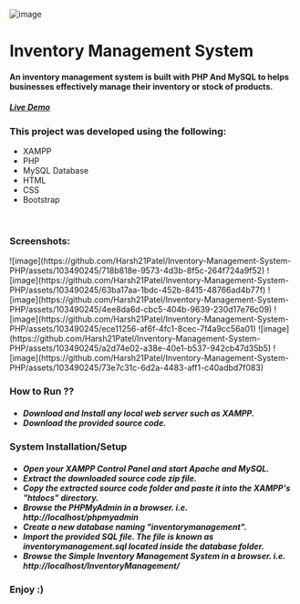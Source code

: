 ![image](https://github.com/Harsh21Patel/Inventory-Management-System-PHP/assets/103490245/5ccb518a-43fc-432c-80a8-acbf124d52c1)<html lang="en">
<body>
    <h1>Inventory Management System</h1>
  <h4>An inventory management system is built with PHP And MySQL to helps businesses effectively manage their inventory or stock of products.</h4>
     <h5><a href="harsh-php.000webhostapp.com/">Live Demo</a></h5>
    <h3>This project was developed using the following:</h3>
<ul>
    <li>XAMPP</li>
    <li>PHP</li>
    <li>MySQL Database</li>
    <li>HTML</li>
    <li>CSS</li>
    <li>Bootstrap</li>
  </ul>
  <br>
    <h3>Screenshots:</h3>
    ![image](https://github.com/Harsh21Patel/Inventory-Management-System-PHP/assets/103490245/718b818e-9573-4d3b-8f5c-264f724a9f52)
    ![image](https://github.com/Harsh21Patel/Inventory-Management-System-PHP/assets/103490245/63ba17aa-1bdc-452b-8415-48766ad4b77f)
    ![image](https://github.com/Harsh21Patel/Inventory-Management-System-PHP/assets/103490245/4ee8da6d-cbc5-404b-9639-230d17e76c09)
    ![image](https://github.com/Harsh21Patel/Inventory-Management-System-PHP/assets/103490245/ece11256-af6f-4fc1-8cec-7f4a9cc56a01)
    ![image](https://github.com/Harsh21Patel/Inventory-Management-System-PHP/assets/103490245/a2d74e02-a38e-40e1-b537-942cb47d35b5)
    ![image](https://github.com/Harsh21Patel/Inventory-Management-System-PHP/assets/103490245/73e7c31c-6d2a-4483-aff1-c40adbd7f083)







  

  <h3>How to Run ??</h3>
  <h5>
    <ul>
        <li>Download and Install any local web server such as XAMPP.</li>
        <li>Download the provided source code.</li>
    </ul>
  </h5>

  
  <h3>System Installation/Setup</h3>
  <h5>
    <ul>
        <li>Open your XAMPP Control Panel and start Apache and MySQL.</li>
        <li>Extract the downloaded source code zip file.</li>
        <li>Copy the extracted source code folder and paste it into the XAMPP's "htdocs" directory.</li>
        <li>Browse the PHPMyAdmin in a browser. i.e. http://localhost/phpmyadmin</li>
        <li>Create a new database naming "inventorymanagement".</li>
        <li>Import the provided SQL file. The file is known as inventorymanagement.sql located inside the database folder.</li>
        <li>Browse the Simple Inventory Management System in a browser. i.e. http://localhost/InventoryManagement/</li>
    </ul>
  </h5>

  <h3>Enjoy :)</h3>
</body>
</html>



